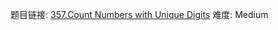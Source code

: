 题目链接: [357.Count Numbers with Unique Digits][1]
难度: Medium

[1]: https://leetcode.com/problems/count-numbers-with-unique-digits
